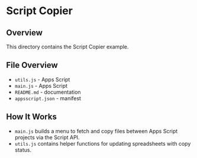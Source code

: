 # Script Copier

## Overview
This directory contains the Script Copier example.

## File Overview
- `utils.js` - Apps Script
- `main.js` - Apps Script
- `README.md` - documentation
- `appsscript.json` - manifest


## How It Works
- `main.js` builds a menu to fetch and copy files between Apps Script projects via the Script API.
- `utils.js` contains helper functions for updating spreadsheets with copy status.
